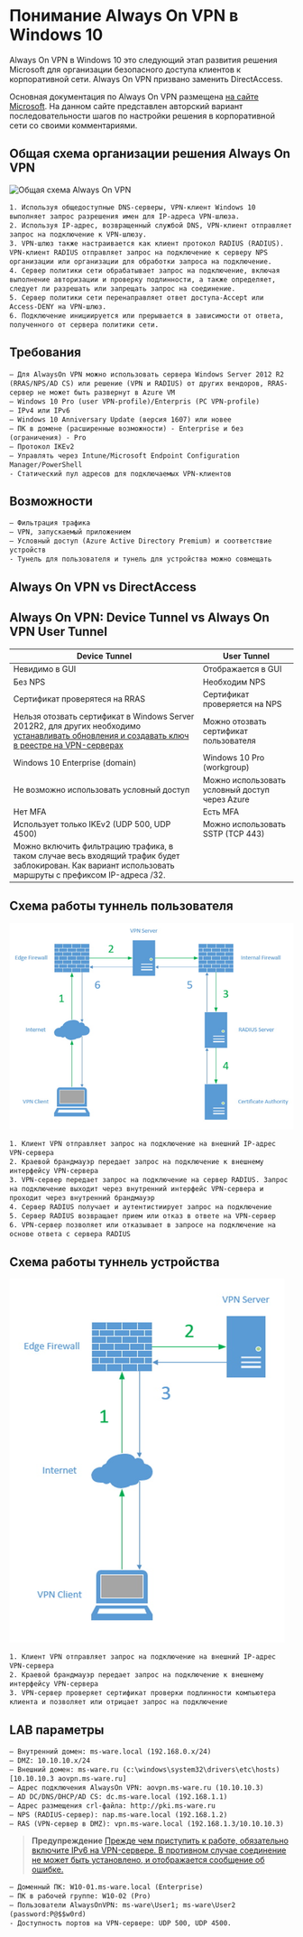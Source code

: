 # Понимание Always On VPN в Windows 10

Always On VPN в Windows 10 это следующий этап развития решения Microsoft для организации безопасного доступа клиентов к корпоративной сети. Always On VPN призвано заменить DirectAccess.

Основная документация по Always On VPN размещена [на сайте Microsoft](https://docs.microsoft.com/en-us/windows-server/remote/remote-access/vpn/always-on-vpn/). На данном сайте представлен авторский вариант последовательности шагов по настройки решения в корпоративной сети со своими комментариями.


## Общая схема организации решения Always On VPN

![Общая схема Always On VPN](п/img/aovpn-overview.jpg "Общая схема организации решения Always On VPN")

	1. Используя общедоступные DNS-серверы, VPN-клиент Windows 10 выполняет запрос разрешения имен для IP-адреса VPN-шлюза.
	2. Используя IP-адрес, возвращенный службой DNS, VPN-клиент отправляет запрос на подключение к VPN-шлюзу.
	3. VPN-шлюз также настраивается как клиент протокол RADIUS (RADIUS). VPN-клиент RADIUS отправляет запрос на подключение к серверу NPS организации или организации для обработки запроса на подключение.
	4. Сервер политики сети обрабатывает запрос на подключение, включая выполнение авторизации и проверку подлинности, а также определяет, следует ли разрешать или запрещать запрос на соединение.
	5. Сервер политики сети перенаправляет ответ доступа-Accept или Access-DENY на VPN-шлюз.
	6. Подключение инициируется или прерывается в зависимости от ответа, полученного от сервера политики сети.


## Требования

	– Для AlwaysOn VPN можно использовать сервера Windows Server 2012 R2 (RRAS/NPS/AD CS) или решение (VPN и RADIUS) от других вендоров, RRAS-сервер не может быть развернут в Azure VM
	– Windows 10 Pro (user VPN-profile)/Enterpris (PC VPN-profile)
	– IPv4 или IPv6
	– Windows 10 Anniversary Update (версия 1607) или новее
	– ПК в домене (расширенные возможности) - Enterprise и без (ограничения) - Pro
	– Протокол IKEv2
	– Управлять через Intune/Microsoft Endpoint Configuration Manager/PowerShell
    - Статический пул адресов для подключаемых VPN-клиентов


## Возможности

	– Фильтрация трафика
	– VPN, запускаемый приложением
	– Условный доступ (Azure Active Directory Premium) и соответствие устройств
    - Тунель для пользователя и тунель для устройства можно совмещать


## Always On VPN vs DirectAccess


## Always On VPN: Device Tunnel vs Always On VPN User Tunnel

|	Device Tunnel								|	User Tunnel	|
|-----------------------------------------------|---------------|
| Невидимо в GUI								| Отображается в GUI |
| Без NPS										| Необходим NPS |
| Сертификат проверятеся на RRAS				| Сертификат проверяется на NPS |
| Нельзя отозвать сертификат в Windows Server 2012R2, для других необходимо [устанавливать обновления и создавать ключ в реестре на VPN-серверах](https://directaccess.richardhicks.com/2019/06/20/always-on-vpn-device-tunnel-and-certificate-revocation/)	| Можно отозвать сертификат пользователя 				|
| Windows 10 Enterprise (domain)				| Windows 10 Pro (workgroup) |
| Не возможно использовать условный доступ		| Можно использовать условный доступ через Azure |
| Нет MFA										| Есть MFA |
| Использует только IKEv2 (UDP 500, UDP 4500)	| Можно использовать SSTP (TCP 443) |
| Можно включить фильтрацию трафика, в таком случае весь входящий трафик будет заблокирован. Как вариант использовать маршруты с префиксом IP-адреса /32.	| 	|

## Схема работы туннель пользователя

![Тунель пользователя](/img/aovpn-usertunnel.jpg "Общая схема работы тунеля для пользователей")

	1. Клиент VPN отправляет запрос на подключение на внешний IP-адрес VPN-сервера
	2. Краевой брандмауэр передает запрос на подключение к внешнему интерфейсу VPN-сервера
	3. VPN-сервер передает запрос на подключение на сервер RADIUS. Запрос на подключение выходит через внутренний интерфейс VPN-сервера и проходит через внутренний брандмауэр
	4. Сервер RADIUS получает и аутентистиирует запрос на подключение
	5. Сервер RADIUS возвращает прием или отказ в ответе на VPN-сервер
	6. VPN-сервер позволяет или отказывает в запросе на подключение на основе ответа с сервера RADIUS

## Схема работы туннель устройства

![Тунель устройства](/img/aovpn-devicetunnel.jpg "Общая схема работы тунеля для устройства")

	1. Клиент VPN отправляет запрос на подключение на внешний IP-адрес VPN-сервера
	2. Краевой брандмауэр передает запрос на подключение к внешнему интерфейсу VPN-сервера
	3. VPN-сервер проверяет сертификат проверки подлинности компьютера клиента и позволяет или отрицает запрос на подключение


## LAB параметры
	– Внутренний домен: ms-ware.local (192.168.0.x/24)
	– DMZ: 10.10.10.x/24
	– Внешний домен: ms-ware.ru (c:\windows\system32\drivers\etc\hosts)
	[10.10.10.3	aovpn.ms-ware.ru]
	– Адрес подключения AlwaysOn VPN: aovpn.ms-ware.ru (10.10.10.3)
	– AD DC/DNS/DHCP/AD CS: dc.ms-ware.local (192.168.1.1)
	– Адрес размещения crl-файла: http://pki.ms-ware.ru
	– NPS (RADIUS-сервер): nap.ms-ware.local (192.168.1.2)
	– RAS (VPN-сервер в DMZ): vpn.ms-ware.local (192.168.1.3/10.10.10.3)
	
> **Предупреждение**
> [Прежде чем приступить к работе, обязательно включите IPv6 на VPN-сервере. В противном случае соединение не может быть установлено, и отображается сообщение об ошибке.](https://docs.microsoft.com/ru-ru/windows-server/remote/remote-access/vpn/always-on-vpn/deploy/vpn-deploy-ras)
		
	– Доменный ПК: W10-01.ms-ware.local (Enterprise)
	– ПК в рабочей группе: W10-02 (Pro)
	– Пользователи AlwaysOnVPN: ms-ware\User1; ms-ware\User2 (password:P@$$w0rd)
	- Доступность портов на VPN-сервере: UDP 500, UDP 4500.

